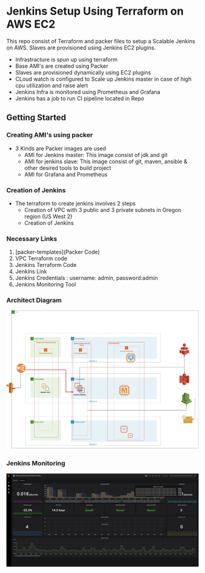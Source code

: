 
# Jenkins Setup Using Terraform on AWS EC2

This repo consist of Terraform and packer files to setup a Scalable Jenkins on AWS. Slaves are provisioned using Jenkins EC2 plugins. 

- Infrastracture is spun up using terraform
- Base AMI's are created using Packer
- Slaves are provisioned dynamically using EC2 plugins
- CLoud watch is configured to Scale up Jenkins master in case of high cpu utilization and raise alert
- Jenkins Infra is monitored using Prometheus and Grafana
- Jenkins has a job to run CI pipeline located in Repo

## Getting Started


### Creating AMI's using packer
 - 3 Kinds are Packer images are used
	 - AMI for Jenkins master: This image consist of jdk and git
	 - AMI for jenkins slave: This image consist of git, maven, ansible & other desired tools to build project
	 - AMI for Grafana and Prometheus


### Creation of Jenkins
 - The terraform to create jenkins involves 2 steps
	- Creation of VPC with 3 public and 3 private subnets in  Oregon region (US West 2)
	- Creation of Jenkins
 
### Necessary Links
 1. [packer-templates](Packer Code)
 2. VPC Terraform code
 3. Jenkins Terraform Code
 4. Jenkins Link
 5. Jenkins Credentials : username: admin, password:admin
 6. Jenkins Monitoring Tool

### Architect Diagram
![Alt text](https://github.com/arjunsreepad/aws-jenkins/raw/master/architect-diagram.jpg "architect diagram")

### Jenkins Monitoring
![Alt text](https://github.com/arjunsreepad/aws-jenkins/blob/master/grafana.png)
